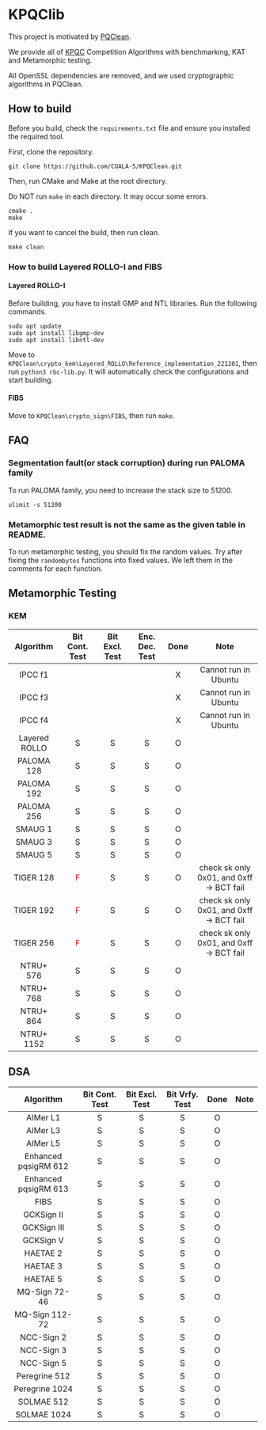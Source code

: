 # KPQClib

This project is motivated by [PQClean](https://github.com/PQClean/PQClean).

We provide all of [KPQC](https://www.kpqc.or.kr/competition.html) Competition Algorithms with benchmarking, KAT and Metamorphic testing.

All OpenSSL dependencies are removed, and we used cryptographic algorithms in PQClean.

## How to build
Before you build, check the ```requirements.txt``` file and ensure you installed the required tool.

First, clone the repository.
```
git clone https://github.com/COALA-5/KPQClean.git
```

Then, run CMake and Make at the root directory.

Do NOT run ```make``` in each directory. It may occur some errors.
```
cmake .
make
```

If you want to cancel the build, then run clean.
```
make clean
```

### How to build Layered ROLLO-I and FIBS
#### Layered ROLLO-I
Before building, you have to install GMP and NTL libraries. Run the following commands.
```
sudo apt update
sudo apt install libgmp-dev
sudo apt install libntl-dev
```

Move to ```KPQClean\crypto_kem\Layered_ROLLO\Reference_implementation_221201```, then run ```python3 rbc-lib.py```. It will automatically check the configurations and start building.

#### FIBS
Move to ```KPQClean\crypto_sign\FIBS```, then run ```make```.

## FAQ
### Segmentation fault(or stack corruption) during run PALOMA family
To run PALOMA family, you need to increase the stack size to 51200.
```
ulimit -s 51200
```

### Metamorphic test result is not the same as the given table in README.
To run metamorphic testing, you should fix the random values.
Try after fixing the ```randombytes``` functions into fixed values. We left them in the comments for each function.

## Metamorphic Testing
### KEM
|Algorithm|Bit Cont. Test|Bit Excl. Test|Enc. Dec. Test|Done|Note|
|:---:|:---:|:---:|:---:|:---:|:---:|
|IPCC f1||||X|Cannot run in Ubuntu|
|IPCC f3||||X|Cannot run in Ubuntu|
|IPCC f4||||X|Cannot run in Ubuntu|
|Layered ROLLO|S|S|S|O||
|PALOMA 128|S|S|S|O||
|PALOMA 192|S|S|S|O||
|PALOMA 256|S|S|S|O||
|SMAUG 1|S|S|S|O||
|SMAUG 3|S|S|S|O||
|SMAUG 5|S|S|S|O||
|TIGER 128|<span style="color:red"> F </span>|S|S|O|check sk only 0x01, and 0xff -> BCT fail|
|TIGER 192|<span style="color:red"> F </span>|S|S|O|check sk only 0x01, and 0xff -> BCT fail|
|TIGER 256|<span style="color:red"> F </span>|S|S|O|check sk only 0x01, and 0xff -> BCT fail|
|NTRU+ 576|S|S|S|O||
|NTRU+ 768|S|S|S|O||
|NTRU+ 864|S|S|S|O||
|NTRU+ 1152|S|S|S|O||

## DSA
|Algorithm|Bit Cont. Test|Bit Excl. Test|Bit Vrfy. Test|Done|Note|
|:---:|:---:|:---:|:---:|:---:|:---:|
|AIMer L1|S|S|S|O||
|AIMer L3|S|S|S|O||
|AIMer L5|S|S|S|O||
|Enhanced pqsigRM 612|S|S|S|O||
|Enhanced pqsigRM 613|S|S|S|O||
|FIBS|S|S|S|O||
|GCKSign II|S|S|S|O||
|GCKSign III|S|S|S|O||
|GCKSign V|S|S|S|O||
|HAETAE 2|S|S|S|O||
|HAETAE 3|S|S|S|O||
|HAETAE 5|S|S|S|O||
|MQ-Sign 72-46|S|S|S|O||
|MQ-Sign 112-72|S|S|S|O||
|NCC-Sign 2|S|S|S|O||
|NCC-Sign 3|S|S|S|O||
|NCC-Sign 5|S|S|S|O||
|Peregrine 512|S|S|S|O||
|Peregrine 1024|S|S|S|O||
|SOLMAE 512|S|S|S|O||
|SOLMAE 1024|S|S|S|O||


